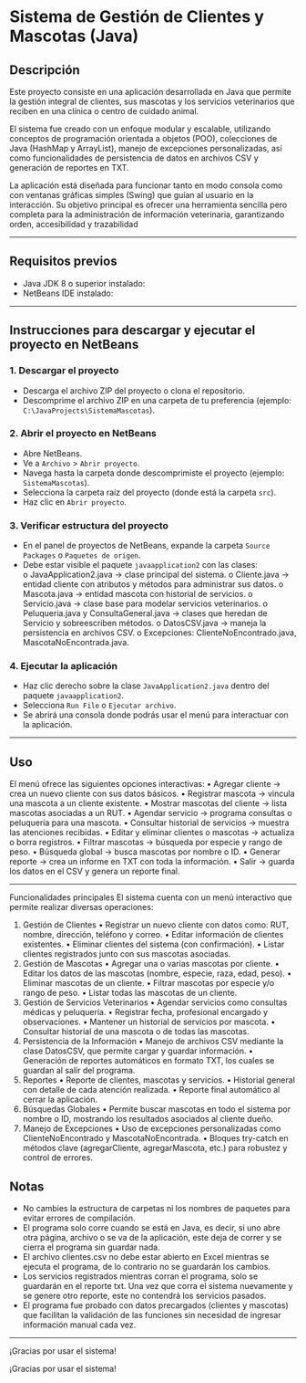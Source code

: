 # Sistema de Gestión de Clientes y Mascotas (Java)

## Descripción
Este proyecto consiste en una aplicación desarrollada en Java que permite la gestión integral de clientes, sus mascotas y los servicios veterinarios que reciben en una clínica o centro de cuidado animal.

El sistema fue creado con un enfoque modular y escalable, utilizando conceptos de programación orientada a objetos (POO), colecciones de Java (HashMap y ArrayList), manejo de excepciones personalizadas, así como funcionalidades de persistencia de datos en archivos CSV y generación de reportes en TXT.

La aplicación está diseñada para funcionar tanto en modo consola como con ventanas gráficas simples (Swing) que guían al usuario en la interacción.
Su objetivo principal es ofrecer una herramienta sencilla pero completa para la administración de información veterinaria, garantizando orden, accesibilidad y trazabilidad 

---

## Requisitos previos
- Java JDK 8 o superior instalado:
- NetBeans IDE instalado:  

---

## Instrucciones para descargar y ejecutar el proyecto en NetBeans

### 1. Descargar el proyecto
- Descarga el archivo ZIP del proyecto o clona el repositorio.  
- Descomprime el archivo ZIP en una carpeta de tu preferencia (ejemplo: `C:\JavaProjects\SistemaMascotas`).

### 2. Abrir el proyecto en NetBeans
- Abre NetBeans.  
- Ve a `Archivo` > `Abrir proyecto`.  
- Navega hasta la carpeta donde descomprimiste el proyecto (ejemplo: `SistemaMascotas`).  
- Selecciona la carpeta raíz del proyecto (donde está la carpeta `src`).  
- Haz clic en `Abrir proyecto`.

### 3. Verificar estructura del proyecto
- En el panel de proyectos de NetBeans, expande la carpeta `Source Packages` o `Paquetes de origen`.  
- Debe estar visible el paquete `javaapplication2` con las clases:  
o	JavaApplication2.java → clase principal del sistema.
o	Cliente.java → entidad cliente con atributos y métodos para administrar sus datos.
o	Mascota.java → entidad mascota con historial de servicios.
o	Servicio.java → clase base para modelar servicios veterinarios.
o	Peluqueria.java y ConsultaGeneral.java → clases que heredan de Servicio y sobreescriben métodos.
o	DatosCSV.java → maneja la persistencia en archivos CSV.
o	Excepciones: ClienteNoEncontrado.java, MascotaNoEncontrada.java.


### 4. Ejecutar la aplicación
- Haz clic derecho sobre la clase `JavaApplication2.java` dentro del paquete `javaapplication2`.  
- Selecciona `Run File` o `Ejecutar archivo`.  
- Se abrirá una consola donde podrás usar el menú para interactuar con la aplicación.

---

## Uso
El menú ofrece las siguientes opciones interactivas:
•	Agregar cliente → crea un nuevo cliente con sus datos básicos.
•	Registrar mascota → vincula una mascota a un cliente existente.
•	Mostrar mascotas del cliente → lista mascotas asociadas a un RUT.
•	Agendar servicio → programa consultas o peluquería para una mascota.
•	Consultar historial de servicios → muestra las atenciones recibidas.
•	Editar y eliminar clientes o mascotas → actualiza o borra registros.
•	Filtrar mascotas → búsqueda por especie y rango de peso.
•	Búsqueda global → busca mascotas por nombre o ID.
•	Generar reporte → crea un informe en TXT con toda la información.
•	Salir → guarda los datos en el CSV y genera un reporte final.


---
Funcionalidades principales
El sistema cuenta con un menú interactivo que permite realizar diversas operaciones:
1. Gestión de Clientes
•	Registrar un nuevo cliente con datos como: RUT, nombre, dirección, teléfono y correo.
•	Editar información de clientes existentes.
•	Eliminar clientes del sistema (con confirmación).
•	Listar clientes registrados junto con sus mascotas asociadas.
2. Gestión de Mascotas
•	Agregar una o varias mascotas por cliente.
•	Editar los datos de las mascotas (nombre, especie, raza, edad, peso).
•	Eliminar mascotas de un cliente.
•	Filtrar mascotas por especie y/o rango de peso.
•	Listar todas las mascotas de un cliente.
3. Gestión de Servicios Veterinarios
•	Agendar servicios como consultas médicas y peluquería.
•	Registrar fecha, profesional encargado y observaciones.
•	Mantener un historial de servicios por mascota.
•	Consultar historial de una mascota o de todas las mascotas.
4. Persistencia de la Información
•	Manejo de archivos CSV mediante la clase DatosCSV, que permite cargar y guardar información.
•	Generación de reportes automáticos en formato TXT, los cuales se guardan al salir del programa.
5. Reportes
•	Reporte de clientes, mascotas y servicios.
•	Historial general con detalle de cada atención realizada.
•	Reporte final automático al cerrar la aplicación.
6. Búsquedas Globales
•	Permite buscar mascotas en todo el sistema por nombre o ID, mostrando los resultados asociados al cliente dueño.
7. Manejo de Excepciones
•	Uso de excepciones personalizadas como ClienteNoEncontrado y MascotaNoEncontrada.
•	Bloques try-catch en métodos clave (agregarCliente, agregarMascota, etc.) para robustez y control de errores.

## Notas
- No cambies la estructura de carpetas ni los nombres de paquetes para evitar errores de compilación.  
- El programa solo corre cuando se está en Java, es decir, si uno abre otra página, archivo o se va de la aplicación, este deja de correr y se cierra el programa sin guardar nada.
- El archivo clientes.csv no debe estar abierto en Excel mientras se ejecuta el programa, de lo contrario no se guardarán los cambios.
- Los servicios registrados mientras corran el programa, solo se guardarán en el reporte txt. Una vez que corra el sistema nuevamente y se genere otro reporte, este no contendrá los servicios pasados.
- El programa fue probado con datos precargados (clientes y mascotas) que facilitan la validación de las funciones sin necesidad de ingresar información manual cada vez.


---
¡Gracias por usar el sistema!

¡Gracias por usar el sistema!
